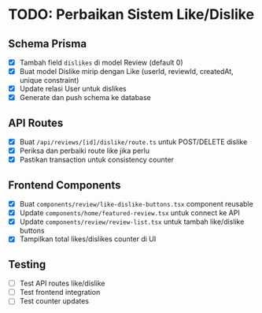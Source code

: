 # TODO: Perbaikan Sistem Like/Dislike

## Schema Prisma
- [x] Tambah field `dislikes` di model Review (default 0)
- [x] Buat model Dislike mirip dengan Like (userId, reviewId, createdAt, unique constraint)
- [x] Update relasi User untuk dislikes
- [x] Generate dan push schema ke database

## API Routes
- [x] Buat `/api/reviews/[id]/dislike/route.ts` untuk POST/DELETE dislike
- [x] Periksa dan perbaiki route like jika perlu
- [x] Pastikan transaction untuk consistency counter

## Frontend Components
- [x] Buat `components/review/like-dislike-buttons.tsx` component reusable
- [x] Update `components/home/featured-review.tsx` untuk connect ke API
- [x] Update `components/review/review-list.tsx` untuk tambah like/dislike buttons
- [x] Tampilkan total likes/dislikes counter di UI

## Testing
- [ ] Test API routes like/dislike
- [ ] Test frontend integration
- [ ] Test counter updates
